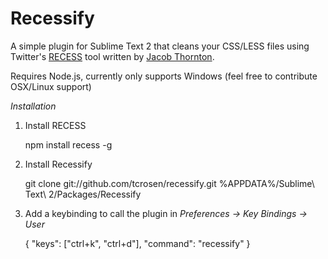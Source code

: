 Recessify
=======

A simple plugin for Sublime Text 2 that cleans your CSS/LESS files using Twitter's [RECESS](https://github.com/twitter/recess) tool written by [Jacob Thornton](https://twitter.com/fat).

Requires Node.js, currently only supports Windows (feel free to contribute OSX/Linux support)

*Installation*

1. Install RECESS

    npm install recess -g

2. Install Recessify

    git clone git://github.com/tcrosen/recessify.git %APPDATA%/Sublime\ Text\ 2/Packages/Recessify

3. Add a keybinding to call the plugin in *Preferences -> Key Bindings -> User*

    { "keys": ["ctrl+k", "ctrl+d"], "command": "recessify" }